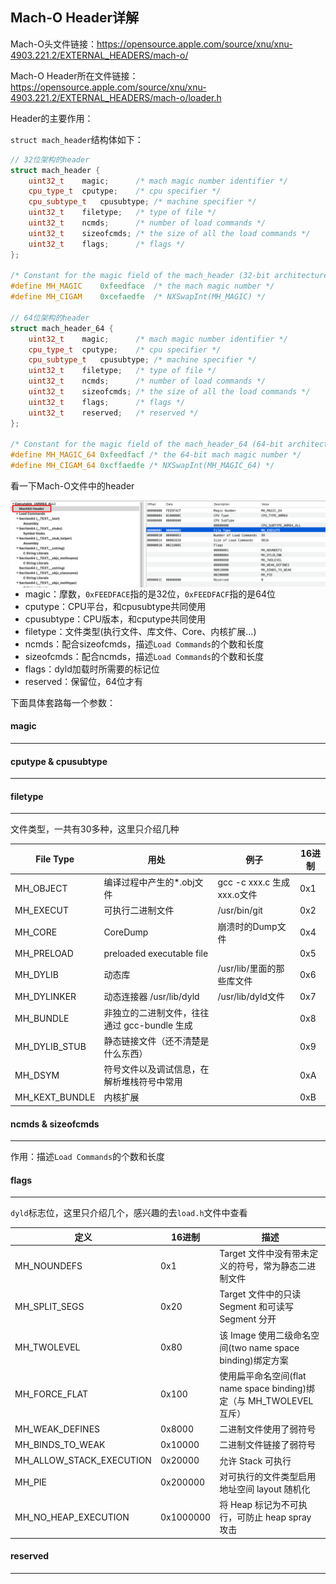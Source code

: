 ## Mach-O Header详解

Mach-O头文件链接：https://opensource.apple.com/source/xnu/xnu-4903.221.2/EXTERNAL_HEADERS/mach-o/

Mach-O Header所在文件链接：https://opensource.apple.com/source/xnu/xnu-4903.221.2/EXTERNAL_HEADERS/mach-o/loader.h



Header的主要作用：



`struct mach_header`结构体如下：

```c++
// 32位架构的header
struct mach_header {
	uint32_t	magic;		/* mach magic number identifier */
	cpu_type_t	cputype;	/* cpu specifier */
	cpu_subtype_t	cpusubtype;	/* machine specifier */
	uint32_t	filetype;	/* type of file */
	uint32_t	ncmds;		/* number of load commands */
	uint32_t	sizeofcmds;	/* the size of all the load commands */
	uint32_t	flags;		/* flags */
};

/* Constant for the magic field of the mach_header (32-bit architectures) */
#define	MH_MAGIC	0xfeedface	/* the mach magic number */
#define MH_CIGAM	0xcefaedfe	/* NXSwapInt(MH_MAGIC) */

// 64位架构的header
struct mach_header_64 {
	uint32_t	magic;		/* mach magic number identifier */
	cpu_type_t	cputype;	/* cpu specifier */
	cpu_subtype_t	cpusubtype;	/* machine specifier */
	uint32_t	filetype;	/* type of file */
	uint32_t	ncmds;		/* number of load commands */
	uint32_t	sizeofcmds;	/* the size of all the load commands */
	uint32_t	flags;		/* flags */
	uint32_t	reserved;	/* reserved */
};

/* Constant for the magic field of the mach_header_64 (64-bit architectures) */
#define MH_MAGIC_64 0xfeedfacf /* the 64-bit mach magic number */
#define MH_CIGAM_64 0xcffaedfe /* NXSwapInt(MH_MAGIC_64) */
```

看一下Mach-O文件中的header

<img src='./img/6.png' align=left width=800>

- magic：摩数，`0xFEEDFACE`指的是32位，`0xFEEDFACF`指的是64位
- cputype：CPU平台，和cpusubtype共同使用
- cpusubtype：CPU版本，和cputype共同使用
- filetype：文件类型(执行文件、库文件、Core、内核扩展...)
- ncmds：配合sizeofcmds，描述`Load Commands`的个数和长度
- sizeofcmds：配合ncmds，描述`Load Commands`的个数和长度
- flags：dyld加载时所需要的标记位 
- reserved：保留位，64位才有

下面具体套路每一个参数：



#### magic

----



#### cputype & cpusubtype

-----





#### filetype

-----

文件类型，一共有30多种，这里只介绍几种

| File Type      | 用处                                         | 例子                       | 16进制 |
| -------------- | -------------------------------------------- | -------------------------- | ------ |
| MH_OBJECT      | 编译过程中产生的*.obj文件                    | gcc -c xxx.c 生成xxx.o文件 | 0x1    |
| MH_EXECUT      | 可执行二进制文件                             | /usr/bin/git               | 0x2    |
| MH_CORE        | CoreDump                                     | 崩溃时的Dump文件           | 0x4    |
| MH_PRELOAD     | preloaded executable file                    |                            | 0x5    |
| MH_DYLIB       | 动态库                                       | /usr/lib/里面的那些库文件  | 0x6    |
| MH_DYLINKER    | 动态连接器 /usr/lib/dyld                     | /usr/lib/dyld文件          | 0x7    |
| MH_BUNDLE      | 非独立的二进制文件，往往通过 gcc-bundle 生成 |                            | 0x8    |
| MH_DYLIB_STUB  | 静态链接文件（还不清楚是什么东西）           |                            | 0x9    |
| MH_DSYM        | 符号文件以及调试信息，在解析堆栈符号中常用   |                            | 0xA    |
| MH_KEXT_BUNDLE | 内核扩展                                     |                            | 0xB    |



#### ncmds & sizeofcmds

------

作用：描述`Load Commands`的个数和长度





#### flags

------

`dyld`标志位，这里只介绍几个，感兴趣的去`load.h`文件中查看

| 定义                     | 16进制    | 描述                                                         |
| ------------------------ | --------- | ------------------------------------------------------------ |
| MH_NOUNDEFS              | 0x1       | Target 文件中没有带未定义的符号，常为静态二进制文件          |
| MH_SPLIT_SEGS            | 0x20      | Target 文件中的只读 Segment 和可读写 Segment 分开            |
| MH_TWOLEVEL              | 0x80      | 该 Image 使用二级命名空间(two name space binding)绑定方案    |
| MH_FORCE_FLAT            | 0x100     | 使用扁平命名空间(flat name space binding)绑定（与 MH_TWOLEVEL 互斥） |
| MH_WEAK_DEFINES          | 0x8000    | 二进制文件使用了弱符号                                       |
| MH_BINDS_TO_WEAK         | 0x10000   | 二进制文件链接了弱符号                                       |
| MH_ALLOW_STACK_EXECUTION | 0x20000   | 允许 Stack 可执行                                            |
| MH_PIE                   | 0x200000  | 对可执行的文件类型启用地址空间 layout 随机化                 |
| MH_NO_HEAP_EXECUTION     | 0x1000000 | 将 Heap 标记为不可执行，可防止 heap spray 攻击               |



#### reserved

-----

